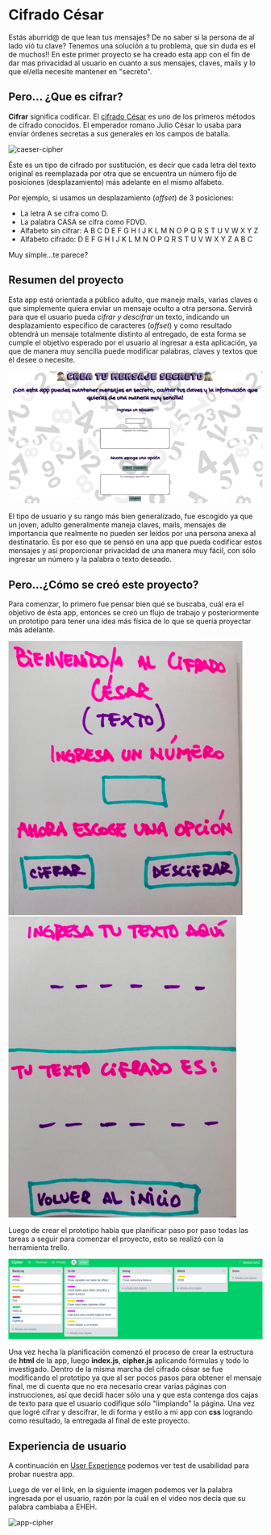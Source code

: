 # Cifrado César

Estás aburrid@ de que lean tus mensajes? De no saber si la persona de al lado vió tu clave? Tenemos una solución a tu problema, que sin duda es el de muchos!!
En este primer proyecto se ha creado esta app con el fin de dar mas privacidad al usuario en cuanto a sus mensajes, claves, mails y lo que el/ella necesite mantener en "secreto".

## Pero... ¿Que es cifrar?


**Cifrar** significa codificar. El [cifrado César](https://matematicascercanas.com/2017/11/26/cifrado-sustitucion-codigo-cesar/) es uno de los primeros métodos de cifrado conocidos. El emperador romano Julio César lo usaba para enviar órdenes secretas a sus generales en los campos de batalla. 

![caeser-cipher](https://justcodeit.io/wp-content/uploads/2018/08/Cifrado_Cesar_Python.png)

Éste es un tipo de cifrado por sustitución, es decir que cada letra del texto original es reemplazada por otra que se encuentra un número fijo de posiciones (desplazamiento) más adelante en el mismo alfabeto.

Por ejemplo, si usamos un desplazamiento (_offset_) de 3 posiciones:

- La letra A se cifra como D.
- La palabra CASA se cifra como FDVD.
- Alfabeto sin cifrar: A B C D E F G H I J K L M N O P Q R S T U V W X Y Z
- Alfabeto cifrado: D E F G H I J K L M N O P Q R S T U V W X Y Z A B C

Muy simple...te parece?

## Resumen del proyecto

Esta app está orientada a público adulto, que maneje mails, varias claves o que simplemente quiera enviar un mensaje oculto a otra persona. Servirá para que el usuario pueda *cifrar y descifrar* un texto, indicando un desplazamiento específico de caracteres (_offset_) y como resultado obtendrá un mensaje totalmente distinto al entregado, de esta forma se cumple el objetivo esperado por el usuario al ingresar a esta aplicación, ya que de manera muy sencilla puede modificar palabras, claves y textos que él desee o necesite.

![app-cipher](src/img/cipher.png)

El tipo de usuario y su rango más bien generalizado, fue escogido ya que un joven, adulto generalmente maneja claves, mails, mensajes de importancia que realmente no pueden ser leídos por una persona anexa al destinatario. Es por eso que se pensó en una app que pueda codificar estos mensajes y así proporcionar privacidad de una manera muy fácil, con sólo ingresar un número y la palabra o texto deseado.

## Pero...¿Cómo se creó este proyecto?

Para comenzar, lo primero fue pensar bien qué se buscaba, cuál era el objetivo de ésta app, entonces se creó un flujo de trabajo y posteriormente un prototipo para tener una idea más física de lo que se quería proyectar más adelante.

![prototipo1](src/img/prototipo1.png)
![prototipo2](src/img/prototipo2.png)

Luego de crear el prototipo había que planificar paso por paso todas las tareas a seguir para comenzar el proyecto, esto se realizó con la herramienta trello.

![planificación](src/img/trello.png)

Una vez hecha la planificación comenzó el proceso de crear la estructura de **html** de la app, luego **index.js**, **cipher.js** aplicando fórmulas y todo lo investigado. Dentro de la misma marcha del cifrado césar se fue modificando el prototipo ya que al ser pocos pasos para obtener el mensaje final, me di cuenta que no era necesario crear varias páginas con instrucciones, así que decidí hacer sólo una y que esta contenga dos cajas de texto para que el usuario codifique sólo "limpiando" la página. Una vez que logré cifrar y descifrar, le di forma y estilo a mi app con **css** logrando como resultado, la entregada al final de este proyecto.

## Experiencia de usuario

A continuación en [User Experience](https://www.youtube.com/watch?v=OJBvTW7ki2g&t=3s) podemos ver test de usabilidad para probar nuestra app.

Luego de ver el link, en la siguiente imagen podemos ver la palabra ingresada por el usuario, razón por la cuál en el video nos decía que su palabra cambiaba a EHEH.

![app-cipher](src/img/ux.png)


<!--git origin master:gh-pages, enter
nuevamente usuario, enter
debe decir master->gh pages
en navegador escribir Carlar32.github.io/SCL009-Cipher/src/index.html
<!-- ## Consideraciones generales


